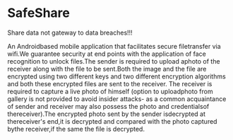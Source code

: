 # SafeShare
Share data not gateway to data breaches!!!
 
   An Androidbased mobile application that facilitates secure filetransfer via wifi.We guarantee security at end points with the application of face recognition to unlock files.The sender is required to upload aphoto of the receiver along with the file to be sent.Both the image and the file are encrypted using two different keys and two different encryption algorithms and both these encrypted files are sent to the receiver.
   The receiver is required to capture a live photo of himself (option to uploadphoto from gallery is not provided to avoid insider attacks- as a common acquaintance of sender and receiver may also possess the photo and credentialsof thereceiver).The encrypted photo sent by the sender isdecrypted at thereceiver's end,it is decrypted and compared with the photo captured bythe receiver,if the same the file is decrypted.
  
